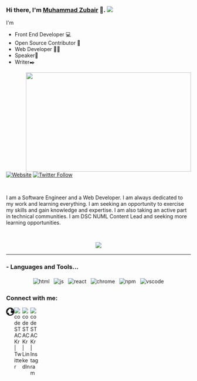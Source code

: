 ### Hi there, I'm [Muhammad Zubair](https://mzubair21.github.io) 👋. ![](https://pronoun.cyou/x/y?subject=He&object=Him&height=20)

I'm

- Front End Developer 💻
- Open Source Contributor 🤝
- Web Developer 👨‍💻
- Speaker🎤
- Writer✒️

<img align="right" height="270px" width="450px" src="https://github.com/mzubair21/welcome/blob/5befc583d82cc4ef42f9c2406584db53b5cafd56/svg/emojis/mzubair21.svg" />

<br />
<br />

[![Website](https://img.shields.io/website?label=M.Zubair&style=for-the-badge&url=https%3A%2F%2Fmzubair21.github.io)](https://mzubair21.github.io)
[![Twitter Follow](https://img.shields.io/twitter/follow/zubihyper?color=1DA1F2&logo=twitter&style=for-the-badge)](https://twitter.com/intent/follow?original_referer=https%3A%2F%2Fgithub.com%2Fzubihyper&screen_name=zubihyper)

<br />
<p align="left">
  I am a Software Engineer and a Web Developer. I am always dedicated to my work and learning everything. I am seeking an opportunity to exercise my skills and gain knowledge and expertise.
    I am also taking an active part in technical communities. I am DSC NUML Content Lead and seeking more learning opportunities.
</p>

<br />
<!-- Statistics -->

<p align="center" >
  <a href="https://github.com/anuraghazra/github-readme-stats"> 
    <img  src="https://github-readme-stats.vercel.app/api?username=mzubair21&&show_icons=true"/>
  </a>
</p>

---


### - Languages and Tools...

<p align="center">
  <!-- For more icons please follow  https://github.com/MikeCodesDotNET/ColoredBadges -->
  <img src="https://raw.githubusercontent.com/khattakdev/khattakdev/master/svg/dev/languages/html.svg" alt="html" style="vertical-align:top; margin:4px">    
  <img src="https://raw.githubusercontent.com/khattakdev/khattakdev/master/svg/dev/languages/js.svg" alt="js" style="vertical-align:top; margin:4px">
  <img src="https://raw.githubusercontent.com/khattakdev/khattakdev/master/svg/dev/frameworks/react.svg" alt="react" style="vertical-align:top; margin:4px">
  <img src="https://raw.githubusercontent.com/khattakdev/khattakdev/master/svg/dev/misc/chrome.svg" alt="chrome" style="vertical-align:top; margin:4px">
  <img src="https://raw.githubusercontent.com/khattakdev/khattakdev/master/svg/dev/services/npm.svg" alt="npm" style="vertical-align:top; margin:4px">
  <img src="https://raw.githubusercontent.com/khattakdev/khattakdev/master/svg/dev/tools/visualstudio_code.svg" alt="vscode" style="vertical-align:top; margin:4px">
</p>


### Connect with me:

[<img align="left" alt="codeSTACKr.com" width="22px" src="https://raw.githubusercontent.com/iconic/open-iconic/master/svg/globe.svg" />][website]
[<img align="left" alt="codeSTACKr | Twitter" width="22px" src="https://cdn.jsdelivr.net/npm/simple-icons@v3/icons/twitter.svg" />][twitter]
[<img align="left" alt="codeSTACKr | LinkedIn" width="22px" src="https://cdn.jsdelivr.net/npm/simple-icons@v3/icons/linkedin.svg" />][linkedin]
[<img align="left" alt="codeSTACKr | Instagram" width="22px" src="https://cdn.jsdelivr.net/npm/simple-icons@v3/icons/instagram.svg" />][instagram]

<br />

[website]: http://mzubair21.github.io
[twitter]: https://twitter.com/zubihyper
[linkedin]: http://https://www.linkedin.com/in/muhammad-zubair-954306198
[instagram]: http://https://www.instagram.com/zubihyper